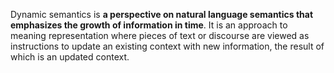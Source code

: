 Dynamic semantics is **a perspective on natural language semantics that emphasizes the growth of information in time**. It is an approach to meaning representation where pieces of text or discourse are viewed as instructions to update an existing context with new information, the result of which is an updated context.